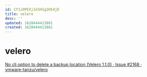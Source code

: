 ```yaml
---
id: Cf1iOPEXj1k5H1g2H54jD
title: velero
desc: ''
updated: 1628444413881
created: 1628444413881
---
```

# velero
[No cli option to delete a backup location (Velero 1.1.0) · Issue #2168 · vmware-tanzu/velero](https://github.com/vmware-tanzu/velero/issues/2168)
